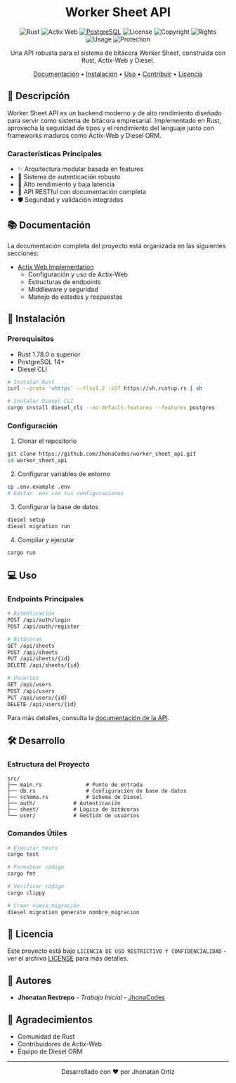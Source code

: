 

<div align="center">
<h1>Worker Sheet API</h1> 

![Rust](https://img.shields.io/badge/rust-1.78.0-orange.svg)
![Actix Web](https://img.shields.io/badge/actix--web-4.0-blue.svg)
[![PostgreSQL](https://img.shields.io/badge/PostgreSQL-14+-blue.svg)](https://www.postgresql.org)
![License](https://img.shields.io/badge/license-Proprietary-red.svg)
![Copyright](https://img.shields.io/badge/copyright-©%202024-red.svg)
![Rights](https://img.shields.io/badge/rights-All%20Reserved-red.svg)
![Usage](https://img.shields.io/badge/usage-Restricted-red.svg)
![Protection](https://img.shields.io/badge/protection-Maximum-darkred.svg)

Una API robusta para el sistema de bitácora Worker Sheet, construida con Rust, Actix-Web y Diesel.

[Documentación](#documentación) •
[Instalación](#instalación) •
[Uso](#uso) •
[Contribuir](#contribuir) •
[Licencia](#licencia)

</div>

## 🎯 Descripción

Worker Sheet API es un backend moderno y de alto rendimiento diseñado para servir como sistema de bitácora empresarial. Implementado en Rust, aprovecha la seguridad de tipos y el rendimiento del lenguaje junto con frameworks maduros como Actix-Web y Diesel ORM.

### Características Principales

- ✨ Arquitectura modular basada en features
- 🔐 Sistema de autenticación robusto
- 🚀 Alto rendimiento y baja latencia
- 🔄 API RESTful con documentación completa
- 🛡️ Seguridad y validación integradas

## 📚 Documentación

La documentación completa del proyecto está organizada en las siguientes secciones:

- [Actix Web Implementation](doc/actix.md)
   - Configuración y uso de Actix-Web
   - Estructuras de endpoints
   - Middleware y seguridad
   - Manejo de estados y respuestas

## 🚀 Instalación

### Prerequisitos

- Rust 1.78.0 o superior
- PostgreSQL 14+
- Diesel CLI

```bash
# Instalar Rust
curl --proto '=https' --tlsv1.2 -sSf https://sh.rustup.rs | sh

# Instalar Diesel CLI
cargo install diesel_cli --no-default-features --features postgres
```

### Configuración

1. Clonar el repositorio
```bash
git clone https://github.com/JhonaCodes/worker_sheet_api.git
cd worker_sheet_api
```

2. Configurar variables de entorno
```bash
cp .env.example .env
# Editar .env con tus configuraciones
```

3. Configurar la base de datos
```bash
diesel setup
diesel migration run
```

4. Compilar y ejecutar
```bash
cargo run
```

## 💻 Uso

### Endpoints Principales

```bash
# Autenticación
POST /api/auth/login
POST /api/auth/register

# Bitácoras
GET /api/sheets
POST /api/sheets
PUT /api/sheets/{id}
DELETE /api/sheets/{id}

# Usuarios
GET /api/users
POST /api/users
PUT /api/users/{id}
DELETE /api/users/{id}
```

Para más detalles, consulta la [documentación de la API](doc/actix.md).

## 🛠️ Desarrollo

### Estructura del Proyecto

```
src/
├── main.rs              # Punto de entrada
├── db.rs                # Configuración de base de datos
├── schema.rs            # Schema de Diesel        
├── auth/            # Autenticación
├── sheet/           # Lógica de bitácoras
└── user/            # Gestión de usuarios
```

### Comandos Útiles

```bash
# Ejecutar tests
cargo test

# Formatear código
cargo fmt

# Verificar código
cargo clippy

# Crear nueva migración
diesel migration generate nombre_migracion
```

## 📝 Licencia

Este proyecto está bajo `LICENCIA DE USO RESTRICTIVO Y CONFIDENCIALIDAD` - ver el archivo [LICENSE](LICENSE) para más detalles.

## 👥 Autores

- **Jhonatan Restrepo** - *Trabajo Inicial* - [JhonaCodes](https://github.com/JhonaCodes)

## 🙏 Agradecimientos

- Comunidad de Rust
- Contribuidores de Actix-Web
- Equipo de Diesel ORM

---
<div align="center">
Desarrollado con ❤️ por Jhonatan Ortiz
</div>